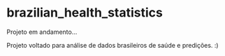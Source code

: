 # brazilian_health_statistics

Projeto em andamento...

Projeto voltado para análise de dados brasileiros de saúde e predições. :)
